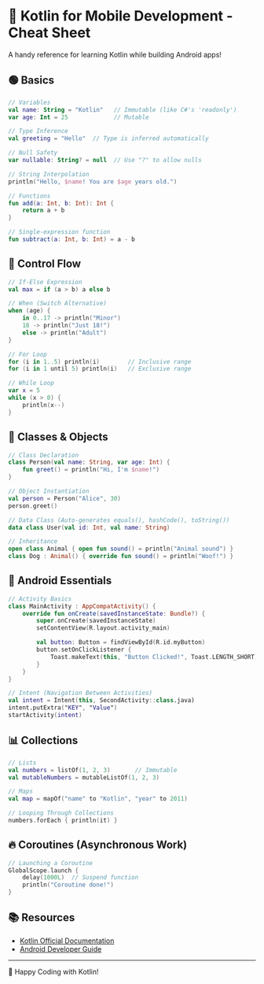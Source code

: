 # 📱 Kotlin for Mobile Development - Cheat Sheet

A handy reference for learning Kotlin while building Android apps!

## 🟢 Basics

```kotlin
// Variables
val name: String = "Kotlin"   // Immutable (like C#'s 'readonly')
var age: Int = 25             // Mutable

// Type Inference
val greeting = "Hello"  // Type is inferred automatically

// Null Safety
var nullable: String? = null  // Use "?" to allow nulls

// String Interpolation
println("Hello, $name! You are $age years old.")

// Functions
fun add(a: Int, b: Int): Int {
    return a + b
}

// Single-expression function
fun subtract(a: Int, b: Int) = a - b
```

## 🔄 Control Flow

```kotlin
// If-Else Expression
val max = if (a > b) a else b

// When (Switch Alternative)
when (age) {
    in 0..17 -> println("Minor")
    18 -> println("Just 18!")
    else -> println("Adult")
}

// For Loop
for (i in 1..5) println(i)        // Inclusive range
for (i in 1 until 5) println(i)   // Exclusive range

// While Loop
var x = 5
while (x > 0) {
    println(x--)
}
```

## 🧱 Classes & Objects

```kotlin
// Class Declaration
class Person(val name: String, var age: Int) {
    fun greet() = println("Hi, I'm $name!")
}

// Object Instantiation
val person = Person("Alice", 30)
person.greet()

// Data Class (Auto-generates equals(), hashCode(), toString())
data class User(val id: Int, val name: String)

// Inheritance
open class Animal { open fun sound() = println("Animal sound") }
class Dog : Animal() { override fun sound() = println("Woof!") }
```

## 📱 Android Essentials

```kotlin
// Activity Basics
class MainActivity : AppCompatActivity() {
    override fun onCreate(savedInstanceState: Bundle?) {
        super.onCreate(savedInstanceState)
        setContentView(R.layout.activity_main)

        val button: Button = findViewById(R.id.myButton)
        button.setOnClickListener {
            Toast.makeText(this, "Button Clicked!", Toast.LENGTH_SHORT).show()
        }
    }
}

// Intent (Navigation Between Activities)
val intent = Intent(this, SecondActivity::class.java)
intent.putExtra("KEY", "Value")
startActivity(intent)
```

## 📊 Collections

```kotlin
// Lists
val numbers = listOf(1, 2, 3)       // Immutable
val mutableNumbers = mutableListOf(1, 2, 3)

// Maps
val map = mapOf("name" to "Kotlin", "year" to 2011)

// Looping Through Collections
numbers.forEach { println(it) }
```

## 🔥 Coroutines (Asynchronous Work)

```kotlin
// Launching a Coroutine
GlobalScope.launch {
    delay(1000L)  // Suspend function
    println("Coroutine done!")
}
```

## 📚 Resources

- [Kotlin Official Documentation](https://kotlinlang.org/docs/home.html)
- [Android Developer Guide](https://developer.android.com/docs)

---

🚀 Happy Coding with Kotlin!

